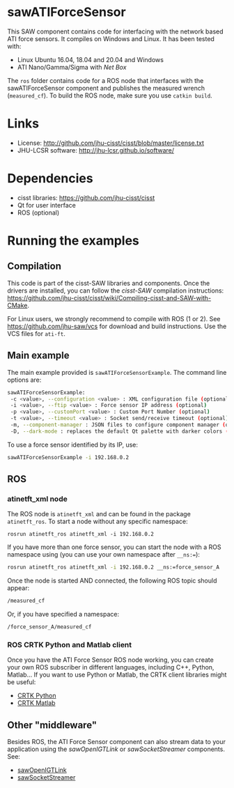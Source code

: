 # sawATIForceSensor

This SAW component contains code for interfacing with the network based ATI force sensors.  It compiles on Windows and Linux.  It has been tested with:
  * Linux Ubuntu 16.04, 18.04 and 20.04 and Windows
  * ATI Nano/Gamma/Sigma with *Net Box*

The `ros` folder contains code for a ROS node that interfaces with the sawATIForceSensor component and publishes the measured wrench (`measured_cf`).  To build the ROS node, make sure you use `catkin build`.


# Links
 * License: http://github.com/jhu-cisst/cisst/blob/master/license.txt
 * JHU-LCSR software: http://jhu-lcsr.github.io/software/

# Dependencies
 * cisst libraries: https://github.com/jhu-cisst/cisst
 * Qt for user interface
 * ROS (optional)

# Running the examples

## Compilation

This code is part of the cisst-SAW libraries and components.  Once the drivers are installed, you can follow the *cisst-SAW* compilation instructions: https://github.com/jhu-cisst/cisst/wiki/Compiling-cisst-and-SAW-with-CMake.

For Linux users, we strongly recommend to compile with ROS (1 or 2).  See https://github.com/jhu-saw/vcs for download and build instructions.  Use the VCS files for `ati-ft`.

## Main example

The main example provided is `sawATIForceSensorExample`.  The command line options are:
```sh
sawATIForceSensorExample:
 -c <value>, --configuration <value> : XML configuration file (optional)
 -i <value>, --ftip <value> : Force sensor IP address (optional)
 -p <value>, --customPort <value> : Custom Port Number (optional)
 -t <value>, --timeout <value> : Socket send/receive timeout (optional)
 -m, --component-manager : JSON files to configure component manager (optional)
 -D, --dark-mode : replaces the default Qt palette with darker colors (optional)
```

To use a force sensor identified by its IP, use:
```sh
sawATIForceSensorExample -i 192.168.0.2
```

## ROS

### atinetft_xml node

The ROS node is `atinetft_xml` and can be found in the package `atinetft_ros`.  To start a node without any specific namespace:
```
rosrun atinetft_ros atinetft_xml -i 192.168.0.2
```

If you have more than one force sensor, you can start the node with a ROS namespace using (you can use your own namespace after `__ns:=`):
```sh
rosrun atinetft_ros atinetft_xml -i 192.168.0.2 __ns:=force_sensor_A
```

Once the node is started AND connected, the following ROS topic should appear:
```sh
/measured_cf
```

Or, if you have specified a namespace:
```sh
/force_sensor_A/measured_cf
```

### ROS CRTK Python and Matlab client

Once you have the ATI Force Sensor ROS node working, you can create your own ROS subscriber in different languages, including C++, Python, Matlab...  If you want to use Python or Matlab, the CRTK client libraries might be useful:
* [CRTK Python](https://github.com/collaborative-robotics/crtk_python_client)
* [CRTK Matlab](https://github.com/collaborative-robotics/crtk_matlab_client)

## Other "middleware"

Besides ROS, the ATI Force Sensor component can also stream data to your application using the *sawOpenIGTLink* or *sawSocketStreamer* components.  See:
* [sawOpenIGTLink](https://github.com/jhu-saw/sawOpenIGTLink)
* [sawSocketStreamer](https://github.com/jhu-saw/sawSocketStreamer)

